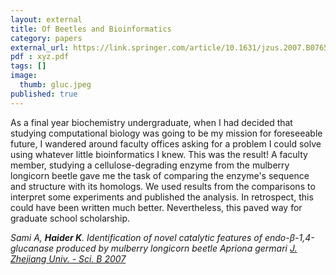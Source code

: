```yaml
---
layout: external
title: Of Beetles and Bioinformatics
category: papers
external_url: https://link.springer.com/article/10.1631/jzus.2007.B0765
pdf : xyz.pdf
tags: []
image:
  thumb: gluc.jpeg
published: true
---
```


As a final year biochemistry undergraduate, when I had decided that studying computational biology was going to be my mission for foreseeable future, I wandered around faculty offices asking for a problem I could solve using whatever little bioinformatics I knew. This was the result! A faculty member, studying a cellulose-degrading enzyme from the mulberry longicorn beetle gave me the task of comparing the enzyme's sequence and structure with its homologs. We used results from the comparisons to interpret some experiments and published the analysis. In retrospect, this could have been written much better. Nevertheless, this paved way for graduate school scholarship.

*Sami A, __Haider K__. Identification of novel catalytic features of endo-β-1,4-glucanase produced by mulberry longicorn beetle Apriona germari
[J. Zhejiang Univ. - Sci. B 2007](https://link.springer.com/article/10.1631/jzus.2007.B0765)*